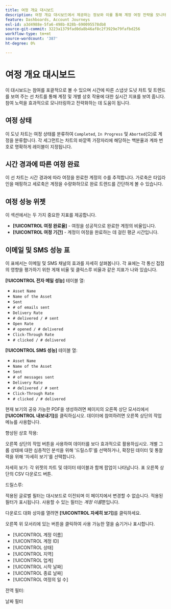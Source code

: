 ```yaml
---
title: 여정 개요 대시보드
description: 여정 개요 대시보드에서 제공하는 정보와 이를 통해 계정 여정 전략을 모니터링하고 관리하는 데 어떻게 도움이 되는지에 대해 알아봅니다.
feature: Dashboards, Account Journeys
exl-id: a3d4988e-5fa6-498b-828b-690095578db8
source-git-commit: 3223a1379fad0da8b46af8c2f3929e79fafbd256
workflow-type: tm+mt
source-wordcount: '387'
ht-degree: 0%

---
```


# 여정 개요 대시보드

이 대시보드는 참여를 포괄적으로 볼 수 있으며 시간에 따른 스냅샷 도넛 차트 및 트렌드를 보여 주는 선 차트를 통해 계정 및 개별 상호 작용에 대한 실시간 지표를 보여 줍니다. 참여 노력을 효과적으로 모니터링하고 전략화하는 데 도움이 됩니다.

## 여정 상태

이 도넛 차트는 여정 상태를 분류하여 `Completed`, `In Progress` 및 `Aborted`(으)로 계정을 분류합니다. 각 세그먼트는 차트의 바깥쪽 가장자리에 해당하는 백분율과 계좌 번호로 명확하게 레이블이 지정됩니다.

## 시간 경과에 따른 여정 완료

이 선 차트는 시간 경과에 따라 여정을 완료한 계정의 수를 추적합니다. 가로축은 타임라인을 매핑하고 세로축은 계정을 수량화하므로 완료 트렌드를 간단하게 볼 수 있습니다.

## 여정 성능 위젯

이 섹션에서는 두 가지 중요한 지표를 제공합니다.

* **[!UICONTROL 여정 완료율]** - 여정을 성공적으로 완료한 계정의 비율입니다.
* **[!UICONTROL 여정 기간]** - 계정이 여정을 완료하는 데 걸린 평균 시간입니다.

## 이메일 및 SMS 성능 표

이 표에서는 이메일 및 SMS 채널의 효과를 자세히 살펴봅니다. 각 표에는 각 통신 접점의 영향을 평가하기 위한 게재 비율 및 클릭스루 비율과 같은 지표가 나와 있습니다.

**[!UICONTROL 전자 메일 성능]** 테이블 열:

* `Asset Name`
* `Name of the Asset`
* `Sent`
* `# of emails sent`
* `Delivery Rate`
* `# delivered / # sent`
* `Open Rate`
* `# opened / # delivered`
* `Click-Through Rate`
* `# clicked / # delivered`

**[!UICONTROL SMS 성능]** 테이블 열:

* `Asset Name`
* `Name of the Asset`
* `Sent`
* `# of messages sent`
* `Delivery Rate`
* `# delivered / # sent`
* `Click-Through Rate`
* `# clicked / # delivered`

현재 보기의 공유 가능한 PDF을 생성하려면 페이지의 오른쪽 상단 모서리에서 **[!UICONTROL 내보내기]**&#x200B;를 클릭하십시오. 데이터에 참여하려면 오른쪽 상단의 작업 메뉴를 사용합니다.

향상된 상호 작용:

오른쪽 상단의 작업 버튼을 사용하여 데이터를 보다 효과적으로 활용하십시오. 개별 그룹 상태에 대한 심층적인 분석을 위해 &#39;드릴스루&#39;를 선택하거나, 확장된 데이터 및 통찰력을 위해 &#39;자세히 보기&#39;를 선택합니다.

자세히 보기:
각 위젯의 차트 및 데이터 테이블과 함께 팝업이 나타납니다.
표 오른쪽 상단의 CSV 다운로드 버튼. 

드릴스루:

적용된 글로벌 필터는 대시보드로 이전되며 이 페이지에서 변경할 수 없습니다.
적용된 필터가 표시됩니다.
사용할 수 있는 필터는 _계정 이름_&#x200B;뿐입니다.

다운로드 대화 상자를 열려면 **[!UICONTROL 자세히 보기]**&#x200B;를 클릭하세요.

오른쪽 위 모서리에 있는 버튼을 클릭하여 사용 가능한 열을 숨기거나 표시합니다.

* [!UICONTROL 계정 이름]
* [!UICONTROL 계정 ID]
* [!UICONTROL 상태]
* [!UICONTROL 지역]
* [!UICONTROL 업계]
* [!UICONTROL 시작 날짜]
* [!UICONTROL 종료 날짜]
* [!UICONTROL 여정의 일 수]

전역 필터:

날짜 필터
